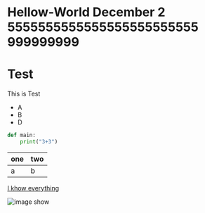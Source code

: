 # Hellow-World December 2 5555555555555555555555555 999999999

# Test 

This is Test

- A
- B
- D

```python
def main:
    print("3+3")
```


|one|two|
|---|---|
|a  |b  |

[I khow everything](https://www.google.co.th)

![image show](http://cdn.gotoknow.org/assets/media/files/001/055/896/original_fbdmgbf.jpg?1414392223)
